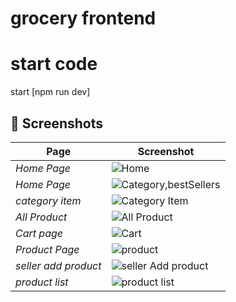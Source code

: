 # grocery frontend 
# start code
start [npm run dev]

## 📸 Screenshots

| Page | Screenshot |
|------|-----------|
| *Home Page* | ![Home](https://github.com/user-attachments/assets/d355a2b0-d0e9-4ca6-ad03-fbec44ce42a9) |
| *Home Page* | ![Category,bestSellers](https://github.com/user-attachments/assets/be8c2f84-d27d-4892-8881-bae4adb7200e) |
| *category item* | ![Category Item](https://github.com/user-attachments/assets/c60df49b-532f-48fe-bab6-586ccaf45cc7) |
| *All Product* | ![All Product](https://github.com/user-attachments/assets/8ab0aec5-dc5e-4e82-8860-5611e1548208) |
| *Cart page* | ![Cart](https://github.com/user-attachments/assets/3ad54521-6fee-432b-98f6-8a448bae5830) |
| *Product Page* | ![product](https://github.com/user-attachments/assets/0a32e62a-5715-4ef3-9669-253c12bd5eeb) |
| *seller add product* | ![seller Add product](https://github.com/user-attachments/assets/ff356b93-9087-48ed-bb9a-127310867f3c) |
| *product list* | ![product list](https://github.com/user-attachments/assets/0c4b0c0e-2df8-4eea-8127-4535cd84e519) |
